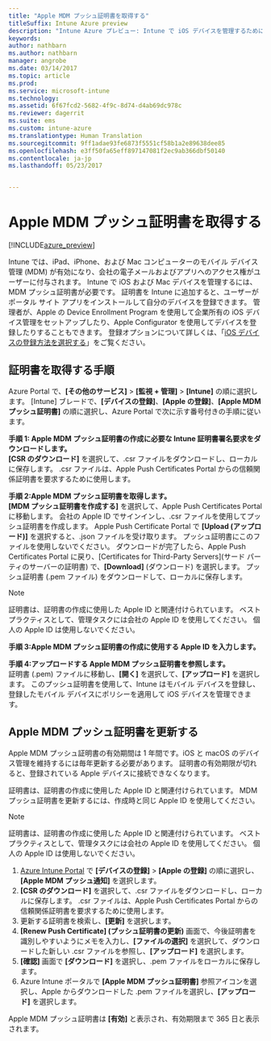 ```yaml
---
title: "Apple MDM プッシュ証明書を取得する"
titleSuffix: Intune Azure preview
description: "Intune Azure プレビュー: Intune で iOS デバイスを管理するために Apple MDM プッシュ証明書を取得する手順を説明します。"
keywords: 
author: nathbarn
ms.author: nathbarn
manager: angrobe
ms.date: 03/14/2017
ms.topic: article
ms.prod: 
ms.service: microsoft-intune
ms.technology: 
ms.assetid: 6f67fcd2-5682-4f9c-8d74-d4ab69dc978c
ms.reviewer: dagerrit
ms.suite: ems
ms.custom: intune-azure
ms.translationtype: Human Translation
ms.sourcegitcommit: 9ff1adae93fe6873f5551cf58b1a2e89638dee85
ms.openlocfilehash: e3ff50fa65eff897147081f2ec9ab366dbf50140
ms.contentlocale: ja-jp
ms.lasthandoff: 05/23/2017


---
```


# <a name="get-an-apple-mdm-push-certificate"></a>Apple MDM プッシュ証明書を取得する

[!INCLUDE[azure_preview](./includes/azure_preview.md)]

Intune では、iPad、iPhone、および Mac コンピューターのモバイル デバイス管理 (MDM) が有効になり、会社の電子メールおよびアプリへのアクセス権がユーザーに付与されます。 Intune で iOS および Mac デバイスを管理するには、MDM プッシュ証明書が必要です。 証明書を Intune に追加すると、ユーザーがポータル サイト アプリをインストールして自分のデバイスを登録できます。 管理者が、Apple の Device Enrollment Program を使用して企業所有の iOS デバイス管理をセットアップしたり、Apple Configurator を使用してデバイスを登録したりすることもできます。 登録オプションについて詳しくは、「[iOS デバイスの登録方法を選択する](enrollment-method-choose-ios.md)」をご覧ください。

## <a name="steps-to-get-your-certificate"></a>証明書を取得する手順
Azure Portal で、**[その他のサービス]** > **[監視 + 管理]** > **[Intune]** の順に選択します。 [Intune] ブレードで、**[デバイスの登録]**、**[Apple の登録]**、**[Apple MDM プッシュ証明書]** の順に選択し、Azure Portal で次に示す番号付きの手順に従います。

**手順 1: Apple MDM プッシュ証明書の作成に必要な Intune 証明書署名要求をダウンロードします。**<br>
**[CSR のダウンロード]** を選択して、.csr ファイルをダウンロードし、ローカルに保存します。 .csr ファイルは、Apple Push Certificates Portal からの信頼関係証明書を要求するために使用します。

**手順 2:Apple MDM プッシュ証明書を取得します。**<br>
**[MDM プッシュ証明書を作成する]** を選択して、Apple Push Certificates Portal に移動します。 会社の Apple ID でサインインし、.csr ファイルを使用してプッシュ証明書を作成します。 Apple Push Certificate Portal で **[Upload (アップロード)]** を選択すると、.json ファイルを受け取ります。 プッシュ証明書にこのファイルを使用しないでください。 ダウンロードが完了したら、Apple Push Certificates Portal に戻り、[Certificates for Third-Party Servers]\(サード パーティのサーバーの証明書) で、**[Download]** (ダウンロード) を選択します。 プッシュ証明書 (.pem ファイル) をダウンロードして、ローカルに保存します。

> [!NOTE]
> 証明書は、証明書の作成に使用した Apple ID と関連付けられています。 ベスト プラクティスとして、管理タスクには会社の Apple ID を使用してください。 個人の Apple ID は使用しないでください。

**手順 3:Apple MDM プッシュ証明書の作成に使用する Apple ID を入力します。**

**手順 4:アップロードする Apple MDM プッシュ証明書を参照します。**<br>
証明書 (.pem) ファイルに移動し、**[開く]** を選択して、**[アップロード]** を選択します。 このプッシュ証明書を使用して、Intune はモバイル デバイスを登録し、登録したモバイル デバイスにポリシーを適用して iOS デバイスを管理できます。

## <a name="renew-apple-mdm-push-certificate"></a>Apple MDM プッシュ証明書を更新する
Apple MDM プッシュ証明書の有効期間は 1 年間です。iOS と macOS のデバイス管理を維持するには毎年更新する必要があります。 証明書の有効期限が切れると、登録されている Apple デバイスに接続できなくなります。

証明書は、証明書の作成に使用した Apple ID と関連付けられています。 MDM プッシュ証明書を更新するには、作成時と同じ Apple ID を使用してください。

> [!NOTE]
> 証明書は、証明書の作成に使用した Apple ID と関連付けられています。 ベスト プラクティスとして、管理タスクには会社の Apple ID を使用してください。 個人の Apple ID は使用しないでください。

1. [Azure Intune Portal](https://portal.azure.com) で **[デバイスの登録]** > **[Apple の登録]** の順に選択し、**[Apple MDM プッシュ通知]** を選択します。
2. **[CSR のダウンロード]** を選択して、.csr ファイルをダウンロードし、ローカルに保存します。 .csr ファイルは、Apple Push Certificates Portal からの信頼関係証明書を要求するために使用します。
3. 更新する証明書を検索し、**[更新]** を選択します。
4. **[Renew Push Certificate] (プッシュ証明書の更新)** 画面で、今後証明書を識別しやすいようにメモを入力し、**[ファイルの選択]** を選択して、ダウンロードした新しい .csr ファイルを参照し、**[アップロード]** を選択します。
5. **[確認]** 画面で **[ダウンロード]** を選択し、.pem ファイルをローカルに保存します。
6. Azure Intune ポータルで **[Apple MDM プッシュ証明書]** 参照アイコンを選択し、Apple からダウンロードした .pem ファイルを選択し、**[アップロード]** を選択します。

Apple MDM プッシュ証明書は **[有効]** と表示され、有効期限まで 365 日と表示されます。


